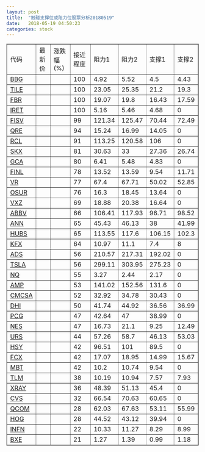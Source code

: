 ```yaml
---
layout: post
title:  "触碰支撑位或阻力位股票分析20180519"
date:   2018-05-19 04:50:23
categories: stock
---
```

<script type="text/javascript">
var stockList = []
stockList.push('gb_bbg');
stockList.push('gb_tile');
stockList.push('gb_fbr');
stockList.push('gb_iret');
stockList.push('gb_fisv');
stockList.push('gb_qre');
stockList.push('gb_rcl');
stockList.push('gb_skx');
stockList.push('gb_gca');
stockList.push('gb_finl');
stockList.push('gb_vr');
stockList.push('gb_osur');
stockList.push('gb_vxz');
stockList.push('gb_abbv');
stockList.push('gb_ann');
stockList.push('gb_hubs');
stockList.push('gb_kfx');
stockList.push('gb_ads');
stockList.push('gb_tsla');
stockList.push('gb_nq');
stockList.push('gb_amp');
stockList.push('gb_cmcsa');
stockList.push('gb_dhi');
stockList.push('gb_pcg');
stockList.push('gb_nes');
stockList.push('gb_urs');
stockList.push('gb_hsy');
stockList.push('gb_fcx');
stockList.push('gb_mbt');
stockList.push('gb_tlm');
stockList.push('gb_xray');
stockList.push('gb_cvs');
stockList.push('gb_qcom');
stockList.push('gb_hog');
stockList.push('gb_infn');
stockList.push('gb_bxe');
</script>
<table border="1">
 <tr>
 <td>代码</td>
 <td>最新价</td>
 <td>涨跌幅(%)</td>
 <td>接近程度</td>
 <td>阻力1</td>
 <td>阻力2</td>
 <td>支撑1</td>
 <td>支撑2</td>
</tr>
  <tr id="bbg" class="red">
  <td><a href="http://stock.finance.sina.com.cn/usstock/quotes/BBG.html" target="_blank">BBG</a></td><td></td><td></td><td>100</td><td>4.92</td><td>5.52</td><td>4.5</td><td>4.43</td></tr>
  <tr id="tile" class="red">
  <td><a href="http://stock.finance.sina.com.cn/usstock/quotes/TILE.html" target="_blank">TILE</a></td><td></td><td></td><td>100</td><td>23.05</td><td>25.35</td><td>21.2</td><td>19.3</td></tr>
  <tr id="fbr" class="red">
  <td><a href="http://stock.finance.sina.com.cn/usstock/quotes/FBR.html" target="_blank">FBR</a></td><td></td><td></td><td>100</td><td>19.07</td><td>19.8</td><td>16.43</td><td>17.59</td></tr>
  <tr id="iret" class="red">
  <td><a href="http://stock.finance.sina.com.cn/usstock/quotes/IRET.html" target="_blank">IRET</a></td><td></td><td></td><td>100</td><td>5.16</td><td>5.46</td><td>4.68</td><td>0</td></tr>
  <tr id="fisv" class="green">
  <td><a href="http://stock.finance.sina.com.cn/usstock/quotes/FISV.html" target="_blank">FISV</a></td><td></td><td></td><td>99</td><td>121.34</td><td>125.47</td><td>70.44</td><td>72.49</td></tr>
  <tr id="qre" class="red">
  <td><a href="http://stock.finance.sina.com.cn/usstock/quotes/QRE.html" target="_blank">QRE</a></td><td></td><td></td><td>94</td><td>15.24</td><td>16.99</td><td>14.05</td><td>0</td></tr>
  <tr id="rcl" class="green">
  <td><a href="http://stock.finance.sina.com.cn/usstock/quotes/RCL.html" target="_blank">RCL</a></td><td></td><td></td><td>91</td><td>113.25</td><td>120.58</td><td>106</td><td>0</td></tr>
  <tr id="skx" class="red">
  <td><a href="http://stock.finance.sina.com.cn/usstock/quotes/SKX.html" target="_blank">SKX</a></td><td></td><td></td><td>81</td><td>30.63</td><td>33</td><td>27.36</td><td>26.74</td></tr>
  <tr id="gca" class="green">
  <td><a href="http://stock.finance.sina.com.cn/usstock/quotes/GCA.html" target="_blank">GCA</a></td><td></td><td></td><td>80</td><td>6.41</td><td>5.48</td><td>4.83</td><td>0</td></tr>
  <tr id="finl" class="red">
  <td><a href="http://stock.finance.sina.com.cn/usstock/quotes/FINL.html" target="_blank">FINL</a></td><td></td><td></td><td>78</td><td>13.52</td><td>13.59</td><td>9.54</td><td>11.71</td></tr>
  <tr id="vr" class="green">
  <td><a href="http://stock.finance.sina.com.cn/usstock/quotes/VR.html" target="_blank">VR</a></td><td></td><td></td><td>77</td><td>67.4</td><td>67.71</td><td>50.02</td><td>52.85</td></tr>
  <tr id="osur" class="red">
  <td><a href="http://stock.finance.sina.com.cn/usstock/quotes/OSUR.html" target="_blank">OSUR</a></td><td></td><td></td><td>76</td><td>16.3</td><td>18.45</td><td>13.64</td><td>0</td></tr>
  <tr id="vxz" class="red">
  <td><a href="http://stock.finance.sina.com.cn/usstock/quotes/VXZ.html" target="_blank">VXZ</a></td><td></td><td></td><td>69</td><td>18.88</td><td>20.38</td><td>16.64</td><td>0</td></tr>
  <tr id="abbv" class="red">
  <td><a href="http://stock.finance.sina.com.cn/usstock/quotes/ABBV.html" target="_blank">ABBV</a></td><td></td><td></td><td>66</td><td>106.41</td><td>117.93</td><td>96.71</td><td>98.52</td></tr>
  <tr id="ann" class="red">
  <td><a href="http://stock.finance.sina.com.cn/usstock/quotes/ANN.html" target="_blank">ANN</a></td><td></td><td></td><td>65</td><td>45.43</td><td>46.13</td><td>38</td><td>41.99</td></tr>
  <tr id="hubs" class="red">
  <td><a href="http://stock.finance.sina.com.cn/usstock/quotes/HUBS.html" target="_blank">HUBS</a></td><td></td><td></td><td>65</td><td>113.55</td><td>117.6</td><td>106.15</td><td>102.3</td></tr>
  <tr id="kfx" class="green">
  <td><a href="http://stock.finance.sina.com.cn/usstock/quotes/KFX.html" target="_blank">KFX</a></td><td></td><td></td><td>64</td><td>10.97</td><td>11.1</td><td>7.4</td><td>8</td></tr>
  <tr id="ads" class="red">
  <td><a href="http://stock.finance.sina.com.cn/usstock/quotes/ADS.html" target="_blank">ADS</a></td><td></td><td></td><td>56</td><td>210.57</td><td>217.31</td><td>192.02</td><td>0</td></tr>
  <tr id="tsla" class="green">
  <td><a href="http://stock.finance.sina.com.cn/usstock/quotes/TSLA.html" target="_blank">TSLA</a></td><td></td><td></td><td>56</td><td>299.11</td><td>303.95</td><td>275.23</td><td>0</td></tr>
  <tr id="nq" class="green">
  <td><a href="http://stock.finance.sina.com.cn/usstock/quotes/NQ.html" target="_blank">NQ</a></td><td></td><td></td><td>55</td><td>3.27</td><td>2.44</td><td>2.17</td><td>0</td></tr>
  <tr id="amp" class="red">
  <td><a href="http://stock.finance.sina.com.cn/usstock/quotes/AMP.html" target="_blank">AMP</a></td><td></td><td></td><td>53</td><td>141.02</td><td>152.56</td><td>131.6</td><td>0</td></tr>
  <tr id="cmcsa" class="red">
  <td><a href="http://stock.finance.sina.com.cn/usstock/quotes/CMCSA.html" target="_blank">CMCSA</a></td><td></td><td></td><td>52</td><td>32.92</td><td>34.78</td><td>30.43</td><td>0</td></tr>
  <tr id="dhi" class="green">
  <td><a href="http://stock.finance.sina.com.cn/usstock/quotes/DHI.html" target="_blank">DHI</a></td><td></td><td></td><td>50</td><td>41.74</td><td>44.92</td><td>36.56</td><td>36.99</td></tr>
  <tr id="pcg" class="green">
  <td><a href="http://stock.finance.sina.com.cn/usstock/quotes/PCG.html" target="_blank">PCG</a></td><td></td><td></td><td>47</td><td>42.64</td><td>47</td><td>38.99</td><td>0</td></tr>
  <tr id="nes" class="red">
  <td><a href="http://stock.finance.sina.com.cn/usstock/quotes/NES.html" target="_blank">NES</a></td><td></td><td></td><td>47</td><td>16.73</td><td>21.1</td><td>9.25</td><td>12.49</td></tr>
  <tr id="urs" class="green">
  <td><a href="http://stock.finance.sina.com.cn/usstock/quotes/URS.html" target="_blank">URS</a></td><td></td><td></td><td>44</td><td>57.26</td><td>58.7</td><td>46.13</td><td>53.03</td></tr>
  <tr id="hsy" class="green">
  <td><a href="http://stock.finance.sina.com.cn/usstock/quotes/HSY.html" target="_blank">HSY</a></td><td></td><td></td><td>42</td><td>96.51</td><td>101</td><td>89.5</td><td>0</td></tr>
  <tr id="fcx" class="red">
  <td><a href="http://stock.finance.sina.com.cn/usstock/quotes/FCX.html" target="_blank">FCX</a></td><td></td><td></td><td>42</td><td>17.07</td><td>18.95</td><td>14.99</td><td>15.67</td></tr>
  <tr id="mbt" class="green">
  <td><a href="http://stock.finance.sina.com.cn/usstock/quotes/MBT.html" target="_blank">MBT</a></td><td></td><td></td><td>42</td><td>10.2</td><td>10.74</td><td>9.54</td><td>0</td></tr>
  <tr id="tlm" class="green">
  <td><a href="http://stock.finance.sina.com.cn/usstock/quotes/TLM.html" target="_blank">TLM</a></td><td></td><td></td><td>38</td><td>10.19</td><td>10.94</td><td>7.57</td><td>7.93</td></tr>
  <tr id="xray" class="red">
  <td><a href="http://stock.finance.sina.com.cn/usstock/quotes/XRAY.html" target="_blank">XRAY</a></td><td></td><td></td><td>36</td><td>48.39</td><td>51.13</td><td>45.4</td><td>0</td></tr>
  <tr id="cvs" class="red">
  <td><a href="http://stock.finance.sina.com.cn/usstock/quotes/CVS.html" target="_blank">CVS</a></td><td></td><td></td><td>32</td><td>66.54</td><td>70.63</td><td>60.65</td><td>0</td></tr>
  <tr id="qcom" class="green">
  <td><a href="http://stock.finance.sina.com.cn/usstock/quotes/QCOM.html" target="_blank">QCOM</a></td><td></td><td></td><td>28</td><td>62.03</td><td>67.63</td><td>53.11</td><td>55.99</td></tr>
  <tr id="hog" class="red">
  <td><a href="http://stock.finance.sina.com.cn/usstock/quotes/HOG.html" target="_blank">HOG</a></td><td></td><td></td><td>28</td><td>44.52</td><td>43.12</td><td>39.94</td><td>0</td></tr>
  <tr id="infn" class="red">
  <td><a href="http://stock.finance.sina.com.cn/usstock/quotes/INFN.html" target="_blank">INFN</a></td><td></td><td></td><td>22</td><td>10.33</td><td>11.27</td><td>8.29</td><td>8.99</td></tr>
  <tr id="bxe" class="red">
  <td><a href="http://stock.finance.sina.com.cn/usstock/quotes/BXE.html" target="_blank">BXE</a></td><td></td><td></td><td>21</td><td>1.27</td><td>1.39</td><td>0.99</td><td>1.18</td></tr>
</table>
